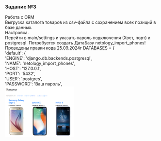 ### Задание №3  
Работа с ORM  
Выгрузка каталога товаров из csv-файла с сохранением всех позиций в базе данных.  
Настройка.  
Перейти в main/settings и указать пароль подключения (Хост, порт) к postgresql. 
Потребуется создать ДатаБазу netology_import_phones!  
Проведены правки кода 25.09.2024г
DATABASES = {  
    'default': {  
        'ENGINE': 'django.db.backends.postgresql',  
        'NAME': 'netology_import_phones',  
        'HOST': '127.0.0.1',  
        'PORT': '5432',  
        'USER': 'postgres',  
        'PASSWORD': 'Ваш пароль',  
<img src="https://github.com/Alonsole/Django_test/blob/task3/res/catalog.png" width=45% />
